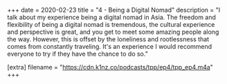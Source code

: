 +++
date = 2020-02-23
title = "4 - Being a Digital Nomad"
description = "I talk about my experience being a digital nomad in Asia. The freedom and flexibility of being a digital nomad is tremendous, the cultural experience and perspective is great, and you get to meet some amazing people along the way. However, this is offset by the loneliness and rootlessness that comes from constantly traveling. It's an experience I would recommend everyone to try if they have the chance to do so."

[extra]
filename = "https://cdn.k1nz.co/podcasts/tpp/ep4/tpp_ep4.m4a"
+++
